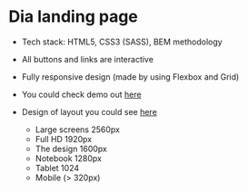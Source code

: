 # Dia landing page

- Tech stack: HTML5, CSS3 (SASS), BEM methodology

- All buttons and links are interactive

- Fully responsive design (made by using Flexbox and Grid)

- You could check demo out [here](https://achervona.github.io/layout_dia/)

- Design of layout you could see [here](https://www.figma.com/file/vhfzZ7SqWGkMGd5iCDdBCy/Dia-New?node-id=0%3A1)
  - Large screens 2560px
  - Full HD 1920px
  - The design 1600px
  - Notebook 1280px
  - Tablet 1024
  - Mobile (> 320px)

